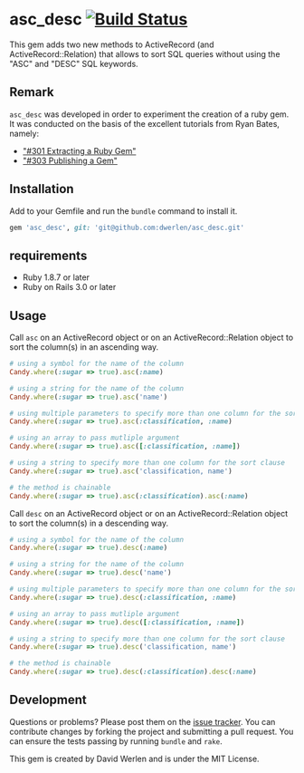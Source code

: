 # asc_desc [![Build Status](https://secure.travis-ci.org/dwerlen/asc_desc.png)](https://secure.travis-ci.org/dwerlen/asc_desc)

This gem adds two new methods to ActiveRecord (and ActiveRecord::Relation) that allows to sort SQL queries without using
the "ASC" and "DESC" SQL keywords.

## Remark

`asc_desc` was developed in order to experiment the creation of a ruby gem. 
It was conducted on the basis of the excellent tutorials from Ryan Bates, namely:

* ["#301 Extracting a Ruby Gem"](http://railscasts.com/episodes/301-extracting-a-ruby-gem)
* ["#303 Publishing a Gem"](http://railscasts.com/episodes/303-publishing-a-gem)


## Installation

Add to your Gemfile and run the `bundle` command to install it.

 ```ruby
 gem 'asc_desc', git: 'git@github.com:dwerlen/asc_desc.git'
 ```


## requirements

* Ruby 1.8.7 or later
* Ruby on Rails 3.0 or later


## Usage

Call `asc` on an ActiveRecord object or on an ActiveRecord::Relation object to sort the column(s) in an ascending way.

 ```ruby
 # using a symbol for the name of the column
 Candy.where(:sugar => true).asc(:name)
 
 # using a string for the name of the column
 Candy.where(:sugar => true).asc('name')

 # using multiple parameters to specify more than one column for the sort clause
 Candy.where(:sugar => true).asc(:classification, :name)

 # using an array to pass mutliple argument
 Candy.where(:sugar => true).asc([:classification, :name])
 
 # using a string to specify more than one column for the sort clause
 Candy.where(:sugar => true).asc('classification, name')
 
 # the method is chainable
 Candy.where(:sugar => true).asc(:classification).asc(:name)
 ```

Call `desc` on an ActiveRecord object or on an ActiveRecord::Relation object to sort the column(s) in a descending way.

 ```ruby
 # using a symbol for the name of the column
 Candy.where(:sugar => true).desc(:name)
 
 # using a string for the name of the column
 Candy.where(:sugar => true).desc('name')
 
 # using multiple parameters to specify more than one column for the sort clause
 Candy.where(:sugar => true).desc(:classification, :name)
 
 # using an array to pass mutliple argument
 Candy.where(:sugar => true).desc([:classification, :name])
 
 # using a string to specify more than one column for the sort clause
 Candy.where(:sugar => true).desc('classification, name')
 
 # the method is chainable
 Candy.where(:sugar => true).desc(:classification).desc(:name)
 ```

## Development

Questions or problems? Please post them on the [issue tracker](https://github.com/dwerlen/asc_desc/issues).
You can contribute changes by forking the project and submitting a pull request.
You can ensure the tests passing by running `bundle` and `rake`.

This gem is created by David Werlen and is under the MIT License.
